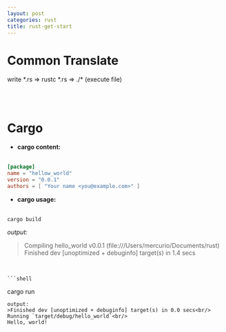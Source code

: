 ```yaml
---
layout: post
categories: rust
title: rust-get-start
---
```


# Common Translate

write \*.rs => rustc \*.rs => ./\* (execute file)

<br/><br/>

# Cargo

+ __cargo content:__<br/><br/>
```toml
[package]
name = "hellow_world"
version = "0.0.1"
authors = [ "Your name <you@example.com>" ]
```

+ __cargo usage:__<br/><br/>
```shell
cargo build
```
_output:_
> Compiling hello_world v0.0.1 (file:///Users/mercurio/Documents/rust)<br/>
Finished dev [unoptimized + debuginfo] target(s) in 1.4 secs
<br/>

	```shell
cargo run
```
output:
>Finished dev [unoptimized + debuginfo] target(s) in 0.0 secs<br/>
Running `target/debug/hello_world`<br/>
Hello, world!